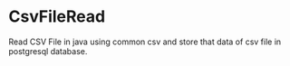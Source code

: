 # CsvFileRead
Read CSV File in java using common csv and store that data of csv file in postgresql database.
